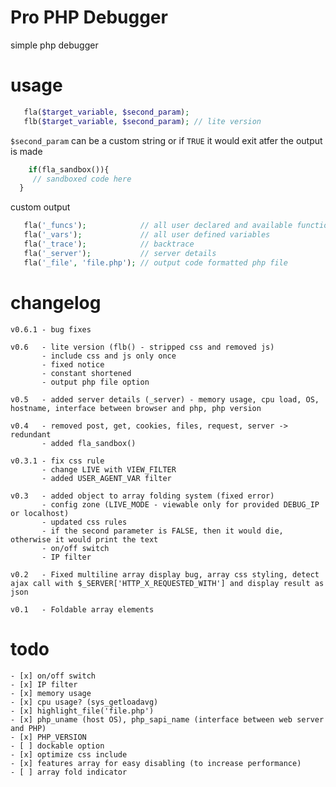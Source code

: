 Pro PHP Debugger
=========

simple php debugger

usage
=========

 ```php
    fla($target_variable, $second_param);
    flb($target_variable, $second_param); // lite version
```
`$second_param` can be a custom string or if `TRUE` it would exit atfer the output is made
```php
    if(fla_sandbox()){
     // sandboxed code here
  }
```


 custom output
 
 ```php
    fla('_funcs');		      // all user declared and available functions
    fla('_vars');		      // all user defined variables
    fla('_trace');            // backtrace
    fla('_server');   	      // server details
    fla('_file', 'file.php'); // output code formatted php file
```

changelog
=========

    v0.6.1 - bug fixes
    
    v0.6   - lite version (flb() - stripped css and removed js)
           - include css and js only once
           - fixed notice
           - constant shortened
           - output php file option
           
    v0.5   - added server details (_server) - memory usage, cpu load, OS, hostname, interface between browser and php, php version
    
    v0.4   - removed post, get, cookies, files, request, server -> redundant
           - added fla_sandbox() 
           
    v0.3.1 - fix css rule
           - change LIVE with VIEW_FILTER
           - added USER_AGENT_VAR filter 
           
    v0.3   - added object to array folding system (fixed error)
           - config zone (LIVE_MODE - viewable only for provided DEBUG_IP or localhost)
           - updated css rules
           - if the second parameter is FALSE, then it would die, otherwise it would print the text
           - on/off switch
           - IP filter
           
    v0.2   - Fixed multiline array display bug, array css styling, detect ajax call with $_SERVER['HTTP_X_REQUESTED_WITH'] and display result as json
    
    v0.1   - Foldable array elements

todo
=========
    - [x] on/off switch
    - [x] IP filter
    - [x] memory usage
    - [x] cpu usage? (sys_getloadavg)
    - [x] highlight_file('file.php')
    - [x] php_uname (host OS), php_sapi_name (interface between web server and PHP)
    - [x] PHP_VERSION
    - [ ] dockable option
    - [x] optimize css include
    - [x] features array for easy disabling (to increase performance)
    - [ ] array fold indicator
